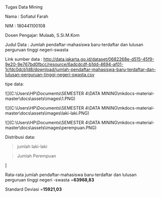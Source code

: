 Tugas Data Mining

Nama : Sofiatul Farah

NIM : 180441100108

Dosen Pengajar: Mulaab, S.Si.M.Kom

Judul Data : Jumlah pendaftar-mahasiswa baru-terdaftar dan lulusan perguruan tinggi negeri-swasta

Link sumber data : http://data.jakarta.go.id/dataset/0682268e-d515-45f9-9e20-9e767bd0fbcc/resource/6adcdcdf-b1dd-4694-af01-1cfdc0dcb1d8/download/jumlah-pendaftar-mahasiswa-baru-terdaftar-dan-lulusan-perguruan-tinggi-negeri-swasta.csv

tipe data:

![](C:\Users\HP\Documents\SEMESTER 4\DATA MINING\mkdocs-material-master\docs\assets\images\1.PNG)

![](C:\Users\HP\Documents\SEMESTER 4\DATA MINING\mkdocs-material-master\docs\assets\images\laki-laki.PNG)

![](C:\Users\HP\Documents\SEMESTER 4\DATA MINING\mkdocs-material-master\docs\assets\images\perempuan.PNG)

Distribusi data:

> jumlah laki-laki

> Jumlah Perempuan

[](assets/images/perempuan.png)]



Rata-rata jumlah pendaftar-mahasiswa baru-terdaftar dan lulusan perguruan tinggi negeri -swasta =**63968,83**

Standard Deviasi =**15921,03**